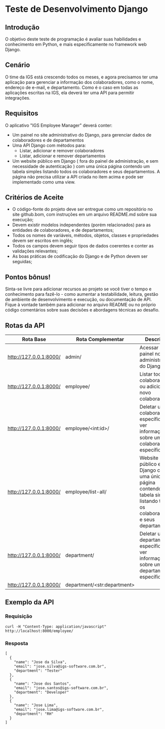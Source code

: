 # Teste de Desenvolvimento Django

## Introdução

O objetivo deste teste de programação é avaliar suas habilidades e conhecimento em Python, e mais especificamente no framework web Django.

## Cenário

O time da IGS está crescendo todos os meses, e agora precisamos ter uma aplicação para gerenciar a informação dos colaboradores, como o nome, endereço de e-mail, e departamento. Como é o caso em todas as aplicações escritas na IGS, ela deverá ter uma API para permitir integrações.

## Requisitos

O aplicativo "IGS Employee Manager" deverá conter:

- Um painel no site administrativo do Django, para gerenciar dados de colaboradores e de departamentos
- Uma API Django com métodos para:
  - Listar, adicionar e remover colaboradores
  - Listar, adicionar e remover departamentos
- Um website público em Django ( fora do painel de administração, e sem necessidade de autenticação ) com uma única página contendo um tabela simples listando todos os colaboradores e seus departamentos. A página não precisa utilizar a API criada no item acima e pode ser implementado como uma view.

## Critérios de Aceite

- O código-fonte do projeto deve ser entregue como um repositório no site github.bom, com instruções em um arquivo README.md sobre sua execução;
- Devem existir modelos independentes (porém relacionados) para as entidades de colaboradores, e de departamentos;
- Todos os nomes de variáveis, métodos, objetos, classes e propriedades devem ser escritos em inglês;
- Todos os campos devem seguir tipos de dados coerentes e conter as validações relevantes;
- As boas práticas de codificação do Django e de Python devem ser seguidas;

## Pontos bônus!

Sinta-se livre para adicionar recursos ao projeto se você tiver o tempo e conhecimento para fazê-lo - como aumentar a testabilidade, leitura, gestão de ambiente de desenvolvimento e execução, ou documentação de API. Fique à vontade também para adicionar no arquivo README ou no próprio código comentários sobre suas decisões e abordagens técnicas ao desafio.

## Rotas da API

|  Rota Base |  Rota Complementar |  Descrição |
|---|---|---|
| http://127.0.0.1:8000/  | admin/  |  Acessar o painel no site administrativo do Django, |
|  http://127.0.0.1:8000/ | employee/  | Listar todos os colaboradores ou adicionar novo colaborador  |
| http://127.0.0.1:8000/  | employee/\<int:id>/  | Deletar um colaborador específico ou ver informações sobre um colaborador específico  |
|  http://127.0.0.1:8000/ |  employee/list-all/ | Website público em Django com uma única página contendo um tabela simples listando todos os colaboradores e seus departamentos |
| http://127.0.0.1:8000/  | department/  |  Deletar um departamento específico ou ver informações sobre um departamento específico |
|  http://127.0.0.1:8000/ | department/\<str:department>  |   |



## Exemplo da API

### Requisição

```
curl -H "Content-Type: application/javascript" http://localhost:8000/employee/
```

### Resposta

```
[
  {
    "name": "Jose da Silva",
    "email": "jose.silva@igs-software.com.br",
    "department": "Tester"
  },
  {
    "name": "Jose dos Santos",
    "email": "jose.santos@igs-software.com.br",
    "department": "Developer"
  },
  {
    "name": "Jose Lima",
    "email": "jose.lima@igs-software.com.br",
    "department": "RH"
  }
]
```
